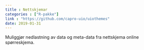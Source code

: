 ```yaml
---
title : Nettskjemar
categories : ["R-pakke"]
link : "https://github.com/capro-uio/uiothemes"
date: 2019-01-31
---
```


Muliggjør nedlastning av data og meta-data fra nettskjema online spørreskjema.
